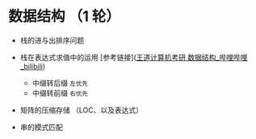 # 数据结构 （1 轮）

- 栈的进与出排序问题
- 栈在表达式求值中的运用   [参考链接]([王道计算机考研 数据结构_哔哩哔哩_bilibili](https://www.bilibili.com/video/BV1b7411N798?p=27&spm_id_from=pageDriver))

  - 中缀转后缀 `左优先`
  - 中缀转前缀 `右优先`
- 矩阵的压缩存储  （LOC、以及表达式）
- 串的模式匹配




